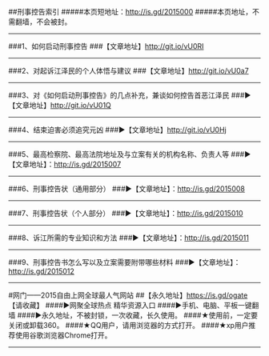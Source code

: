 
##刑事控告索引
#####本页短地址：http://is.gd/2015000
#####本页地址，不需翻墙，不会被封。
***
###1、如何启动刑事控告
###【文章地址】http://git.io/vU0RI
***
###2、对起诉江泽民的个人体悟与建议
###【文章地址】http://git.io/vU0a7
***
###3、对《如何启动刑事控告》的几点补充，兼谈如何控告首恶江泽民
###►【文章地址】http://git.io/vU01Q
***
###4、结束迫害必须追究元凶
###►【文章地址】http://git.io/vU0Hj
***
###5、最高检察院、最高法院地址及与立案有关的机构名称、负责人等
###►【文章地址】：http://is.gd/2015007
***
###6、刑事控告状（通用部分）
###►【文章地址】：http://is.gd/2015008
***
###7、刑事控告状（个人部分）
###►【文章地址】：http://is.gd/2015010
***
###8、诉江所需的专业知识和方法
###►【文章地址】：http://is.gd/2015011
***
###9、刑事控告书怎么写以及立案需要附带哪些材料
###►【文章地址】：http://is.gd/2015012
***
#网门——2015自由上网全球最人气网站
##【永久地址】https://is.gd/ogate 【请收藏】
####►网聚全球热点 精华资源入口
####►手机、电脑、平板一键翻墙
####►永久地址，不被封锁，一次收藏，长久使用。
####★使用前，一定要关闭或卸载360。
####★QQ用户，请用浏览器的方式打开。
####★xp用户推荐使用谷歌浏览器Chrome打开。
***
